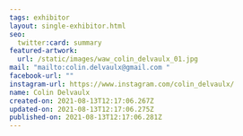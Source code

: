```yaml
---
tags: exhibitor
layout: single-exhibitor.html
seo:
  twitter:card: summary
featured-artwork:
  url: /static/images/waw_colin_delvaulx_01.jpg
mail: "mailto:colin.delvaulx@gmail.com "
facebook-url: ""
instagram-url: https://www.instagram.com/colin_delvaulx/
name: Colin Delvaulx
created-on: 2021-08-13T12:17:06.267Z
updated-on: 2021-08-13T12:17:06.275Z
published-on: 2021-08-13T12:17:06.281Z
---
```


